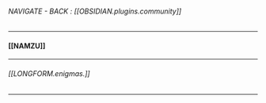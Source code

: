 ###### NAVIGATE - BACK : [[OBSIDIAN.plugins.community]]
-----
#### [[NAMZU]]



-----
###### [[LONGFORM.enigmas.]]
----

